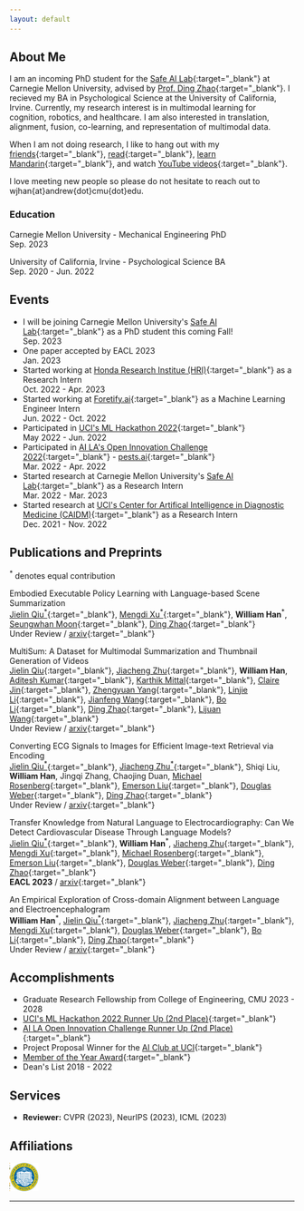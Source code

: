 ```yaml
---
layout: default
---
```


<!-- ## [*Click Here for my Blog*](./blog.html) -->


## About Me

I am an incoming PhD student for the [Safe AI Lab](https://safeai-lab.github.io/){:target="_blank"} at Carnegie Mellon University, advised by [Prof. Ding Zhao](https://www.meche.engineering.cmu.edu/directory/bios/zhao-ding.html){:target="_blank"}. I recieved my BA in Psychological Science at the University of California, Irvine. Currently, my research interest is in multimodal learning for cognition, robotics, and healthcare. I am also interested in translation, alignment, fusion, co-learning, and representation of multimodal data.

When I am not doing research, I like to hang out with my [friends](https://www.instagram.com/wearchives/){:target="_blank"}, [read](https://www.gutenberg.org/files/996/996-h/996-h.htm){:target="_blank"}, [learn Mandarin](https://www.duolingo.com/learn){:target="_blank"}, and watch [YouTube videos](https://www.youtube.com/watch?v=gEmHmlXrWdU){:target="_blank"}. 

I love meeting new people so please do not hesitate to reach out to wjhan{at}andrew{dot}cmu{dot}edu.

### Education

Carnegie Mellon University - Mechanical Engineering PhD<br>Sep. 2023

University of California, Irvine - Psychological Science BA<br>Sep. 2020 - Jun. 2022

## Events

* I will be joining Carnegie Mellon University's [Safe AI Lab](https://safeai-lab.github.io/){:target="_blank"} as a PhD student this coming Fall!<br>Sep. 2023
* One paper accepted by EACL 2023<br> Jan. 2023
* Started working at [Honda Research Institue (HRI)](https://usa.honda-ri.com/){:target="_blank"} as a Research Intern<br> Oct. 2022 - Apr. 2023
* Started working at [Foretify.ai](https://www.foretify.ai/){:target="_blank"} as a Machine Learning Engineer Intern<br> Jun. 2022 - Oct. 2022
* Participated in [UCI's ML Hackathon 2022](https://uci-ml-repo.github.io/events/hackathon22/){:target="_blank"}<br> May 2022 - Jun. 2022
* Participated in [AI LA's Open Innovation Challenge 2022](https://www.joinai.la/events/open-innovation-challenge-spring-2022){:target="_blank"} - [pests.ai](https://github.com/willxxy/AILAOI){:target="_blank"}<br>Mar. 2022 - Apr. 2022
* Started research at Carnegie Mellon University's [Safe AI Lab](https://safeai-lab.github.io/){:target="_blank"} as a Research Intern <br> Mar. 2022 - Mar. 2023
* Started research at [UCI's Center for Artifical Intelligence in Diagnostic Medicine (CAIDM)](https://www.caidm.som.uci.edu/){:target="_blank"} as a Research Intern <br> Dec. 2021 - Nov. 2022


## Publications and Preprints<br>
<sup>*</sup> denotes equal contribution

Embodied Executable Policy Learning with Language-based Scene Summarization<br>
[Jielin Qiu<sup>*</sup>](https://www.cs.cmu.edu/~jielinq/){:target="_blank"}, [Mengdi Xu<sup>*</sup>](https://mxu34.github.io/){:target="_blank"}, **William Han**<sup>*</sup>, [Seungwhan Moon](https://shanemoon.com/){:target="_blank"}, [Ding Zhao](https://www.meche.engineering.cmu.edu/directory/bios/zhao-ding.html){:target="_blank"}<br>
Under Review / [arxiv](https://arxiv.org/abs/2306.05696){:target="_blank"}

MultiSum: A Dataset for Multimodal Summarization and Thumbnail Generation of Videos<br>
[Jielin Qiu](https://www.cs.cmu.edu/~jielinq/){:target="_blank"}, [Jiacheng Zhu](https://jiachengzhuml.github.io/){:target="_blank"}, **William Han**, [Aditesh Kumar](https://aramuk.github.io/){:target="_blank"}, [Karthik Mittal](https://www.linkedin.com/in/karthikmittal/){:target="_blank"}, [Claire Jin](https://www.linkedin.com/in/claire-jin-a1474420a/){:target="_blank"}, [Zhengyuan Yang](https://zyang-ur.github.io/){:target="_blank"}, [Linjie Li](https://scholar.google.com/citations?user=WR875gYAAAAJ&hl=en){:target="_blank"}, [Jianfeng Wang](https://scholar.google.com/citations?user=vJWEw_8AAAAJ&hl=en){:target="_blank"}, [Bo Li](https://aisecure.github.io/){:target="_blank"}, [Ding Zhao](https://www.meche.engineering.cmu.edu/directory/bios/zhao-ding.html){:target="_blank"}, [Lijuan Wang](https://scholar.google.com/citations?user=cDcWXuIAAAAJ&hl=zh-CN){:target="_blank"}<br>
Under Review / [arxiv](https://arxiv.org/abs/2306.04216){:target="_blank"} 

Converting ECG Signals to Images for Efficient Image-text Retrieval via Encoding<br>
[Jielin Qiu<sup>*</sup>](https://www.cs.cmu.edu/~jielinq/){:target="_blank"}, [Jiacheng Zhu<sup>*</sup>](https://jiachengzhuml.github.io/){:target="_blank"}, Shiqi Liu, **William Han**, Jingqi Zhang, Chaojing Duan, [Michael Rosenberg](https://scholar.google.com/citations?hl=en&user=o0Y0GLcAAAAJ){:target="_blank"}, [Emerson Liu](https://www.linkedin.com/in/emerson-liu-950479/){:target="_blank"}, [Douglas Weber](https://www.meche.engineering.cmu.edu/directory/bios/weber-douglas.html){:target="_blank"}, [Ding Zhao](https://safeai-lab.github.io/){:target="_blank"}<br>
Under Review / [arxiv](https://arxiv.org/abs/2304.06286){:target="_blank"} 

Transfer Knowledge from Natural Language to Electrocardiography: Can We Detect Cardiovascular Disease Through Language Models?<br>
[Jielin Qiu<sup>*</sup>](https://www.cs.cmu.edu/~jielinq/){:target="_blank"}, **William Han**<sup>*</sup>, [Jiacheng Zhu](https://jiachengzhuml.github.io/){:target="_blank"}, [Mengdi Xu](https://mxu34.github.io/){:target="_blank"}, [Michael Rosenberg](https://scholar.google.com/citations?hl=en&user=o0Y0GLcAAAAJ){:target="_blank"}, [Emerson Liu](https://www.linkedin.com/in/emerson-liu-950479/){:target="_blank"}, [Douglas Weber](https://www.meche.engineering.cmu.edu/directory/bios/weber-douglas.html){:target="_blank"}, [Ding Zhao](https://safeai-lab.github.io/){:target="_blank"}<br>
**EACL 2023** / [arxiv](https://arxiv.org/abs/2301.09017){:target="_blank"}

An Empirical Exploration of Cross-domain Alignment between Language and Electroencephalogram<br>
**William Han**<sup>*</sup>, [Jielin Qiu<sup>*</sup>](https://www.cs.cmu.edu/~jielinq/){:target="_blank"}, [Jiacheng Zhu](https://jiachengzhuml.github.io/){:target="_blank"}, [Mengdi Xu](https://mxu34.github.io/){:target="_blank"}, [Douglas Weber](https://www.meche.engineering.cmu.edu/directory/bios/weber-douglas.html){:target="_blank"}, [Bo Li](https://aisecure.github.io/){:target="_blank"}, [Ding Zhao](https://safeai-lab.github.io/){:target="_blank"}<br>
Under Review / [arxiv](https://arxiv.org/abs/2208.06348){:target="_blank"} 


## Accomplishments

* Graduate Research Fellowship from College of Engineering, CMU 2023 - 2028
* [UCI's ML Hackathon 2022 Runner Up (2nd Place)](https://www.cs.uci.edu/uci-ml-repository-highlights-four-impactful-projects-at-2022-ml-hackathon/){:target="_blank"}
* [AI LA Open Innovation Challenge Runner Up (2nd Place)](https://devpost.com/software/pests-ai){:target="_blank"} 
* Project Proposal Winner for the [AI Club at UCI](https://aiclub.ics.uci.edu){:target="_blank"}
* [Member of the Year Award](https://campusorgs.uci.edu/awards/){:target="_blank"}
* Dean's List 2018 - 2022


## Services

* **Reviewer:** CVPR (2023), NeurIPS (2023), ICML (2023)

## Affiliations
<img class="logo" src="png/cmu.jpg" alt="CMU Logo" width="1" height="50"><img class="logo" src="png/uci.png" alt="UCI Logo" width="50" height="50">

* * *
